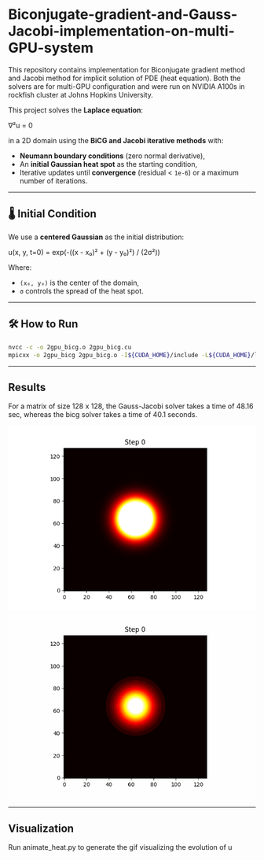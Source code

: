 # Biconjugate-gradient-and-Gauss-Jacobi-implementation-on-multi-GPU-system
This repository contains implementation for Biconjugate gradient method and Jacobi method for implicit solution of PDE (heat equation). Both the solvers are for multi-GPU configuration and were run on NVIDIA A100s in rockfish cluster at Johns Hopkins University.

This project solves the **Laplace equation**:

∇²u = 0

in a 2D domain using the **BiCG and Jacobi iterative methods** with:

- **Neumann boundary conditions** (zero normal derivative),
- An **initial Gaussian heat spot** as the starting condition,
- Iterative updates until **convergence** (residual < `1e-6`) or a maximum number of iterations.

---
## 🌡️ Initial Condition

We use a **centered Gaussian** as the initial distribution:

u(x, y, t=0) = exp(-((x - x₀)² + (y - y₀)²) / (2σ²))

Where:
- `(x₀, y₀)` is the center of the domain,
- `σ` controls the spread of the heat spot.

---
## 🛠️ How to Run

```bash
nvcc -c -o 2gpu_bicg.o 2gpu_bicg.cu
mpicxx -o 2gpu_bicg 2gpu_bicg.o -I${CUDA_HOME}/include -L${CUDA_HOME}/lib64 -lcudart -lmpi -lpmix
```
---
## Results
For a matrix of size 128 x 128, the Gauss-Jacobi solver takes a time of 48.16 sec, whereas the bicg solver takes a time of 40.1 seconds. 

![Gauss-Jacobi method](./temp_evolution_jacobi.gif)
![Biconjugate gradient method](./temp_evolution_bicg.gif)

---
## Visualization
Run animate_heat.py to generate the gif visualizing the evolution of u
